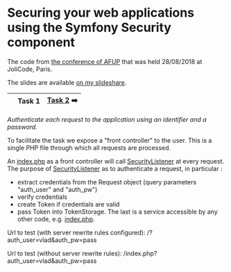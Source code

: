 # Securing your web applications using the Symfony Security component

The code from [the conference of AFUP](https://www.meetup.com/fr-FR/afup-paris-php/events/253944518/)
that was held 28/08/2018 at JoliCode, Paris.

The slides are available [on my slideshare](https://fr.slideshare.net/VladyslavRiabchenko/scurisation-de-vos-applications-web-laide-du-composant-security-de-symfony).

| | Task 1 | [Task 2](/vria/symfony-security-component-use/tree/2-firewall/) :arrow_right: |
| --- | --- | --- |

*Authenticate each request to the application using an identifier and a password.*

To facilitate the task we expose a "front controller" to the user. 
This is a single PHP file through which all requests are processed. 

An [index.php] as a front controller will call [SecurityListener] at every request.
The purpose of [SecurityListener] as to authenticate a request, in particular :

- extract credentials from the Request object (query parameters "auth_user" and "auth_pw")
- verify credentials
- create Token if credentials are valid
- pass Token into TokenStorage. The last is a service accessible by any other code, 
e.g. [index.php].  

Url to test (with server rewrite rules configured): /?auth_user=vlad&auth_pw=pass

Url to test (without server rewrite rules): /index.php?auth_user=vlad&auth_pw=pass

[SecurityListener]: src/Security/SecurityListener.php
[index.php]: public/index.php
